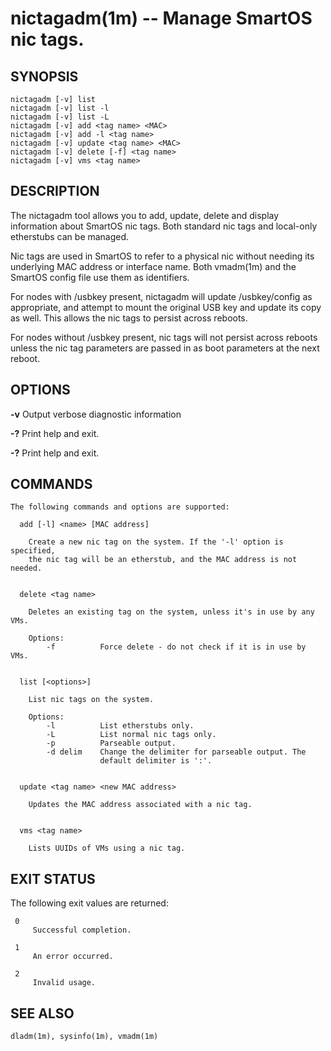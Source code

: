 # nictagadm(1m) -- Manage SmartOS nic tags.


## SYNOPSIS

    nictagadm [-v] list
    nictagadm [-v] list -l
    nictagadm [-v] list -L
    nictagadm [-v] add <tag name> <MAC>
    nictagadm [-v] add -l <tag name>
    nictagadm [-v] update <tag name> <MAC>
    nictagadm [-v] delete [-f] <tag name>
    nictagadm [-v] vms <tag name>


## DESCRIPTION

The nictagadm tool allows you to add, update, delete and display information
about SmartOS nic tags. Both standard nic tags and local-only etherstubs can
be managed.

Nic tags are used in SmartOS to refer to a physical nic without needing its
underlying MAC address or interface name. Both vmadm(1m) and the SmartOS
config file use them as identifiers.

For nodes with /usbkey present, nictagadm will update /usbkey/config as
appropriate, and attempt to mount the original USB key and update its copy
as well. This allows the nic tags to persist across reboots.

For nodes without /usbkey present, nic tags will not persist across reboots
unless the nic tag parameters are passed in as boot parameters at the next
reboot.


## OPTIONS

**-v**
    Output verbose diagnostic information

**-?**
    Print help and exit.

**-?**
    Print help and exit.


## COMMANDS

    The following commands and options are supported:

      add [-l] <name> [MAC address]

        Create a new nic tag on the system. If the '-l' option is specified,
        the nic tag will be an etherstub, and the MAC address is not needed.


      delete <tag name>

        Deletes an existing tag on the system, unless it's in use by any VMs.

        Options:
            -f          Force delete - do not check if it is in use by VMs.


      list [<options>]

        List nic tags on the system.

        Options:
            -l          List etherstubs only.
            -L          List normal nic tags only.
            -p          Parseable output.
            -d delim    Change the delimiter for parseable output. The
                        default delimiter is ':'.


      update <tag name> <new MAC address>

        Updates the MAC address associated with a nic tag.


      vms <tag name>

        Lists UUIDs of VMs using a nic tag.


## EXIT STATUS

The following exit values are returned:

     0
         Successful completion.

     1
         An error occurred.

     2
         Invalid usage.


## SEE ALSO

    dladm(1m), sysinfo(1m), vmadm(1m)

